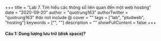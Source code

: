 +++
title = "Lab 7. Tìm hiểu các thông số liên quan đến một web hosting"
date = "2020-09-20"
author = "quotrung163"
authorTwitter = "quotrung163" #do not include @
cover = ""
tags = ["lab", "ptudweb", "hosting"]
keywords = ["", ""]
description = ""
showFullContent = false
+++

#### Câu 1: Dung lượng lưu trữ (disk space)?
